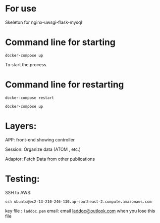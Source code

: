 # For use

Skeleton for nginx-uwsgi-flask-mysql

# Command line for starting

```docker-compose up```

To start the process.

# Command line for restarting

```docker-compose restart```

```docker-compose up```

# Layers:

APP: front-end showing controller

Session: Organize data (ATOM , etc.)

Adaptor: Fetch Data from other publications

# Testing:

SSH to AWS:

```ssh ubuntu@ec2-13-210-246-130.ap-southeast-2.compute.amazonaws.com```

key file :   ```laddoc.pem```
email:   email <laddoc@outlook.com> when you lose this file